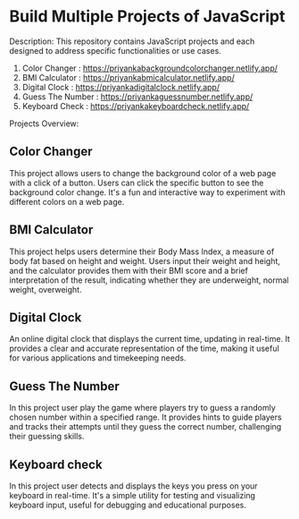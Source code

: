 # Build Multiple Projects of JavaScript

Description: This repository contains JavaScript projects and each designed to address specific functionalities or use cases.

1. Color Changer : https://priyankabackgroundcolorchanger.netlify.app/
2. BMI Calculator : https://priyankabmicalculator.netlify.app/
3. Digital Clock : https://priyankadigitalclock.netlify.app/
4. Guess The Number : https://priyankaguessnumber.netlify.app/
5. Keyboard Check : https://priyankakeyboardcheck.netlify.app/   

Projects Overview: 

## Color Changer 
This project allows users to change the background color of a web page with a click of a button. Users can click the specific button to see the background color change. It's a fun and interactive way to experiment with different colors on a web page.

## BMI Calculator
This project helps users determine their Body Mass Index, a measure of body fat based on height and weight. Users input their weight and height, and the calculator provides them with their BMI score and a brief interpretation of the result, indicating whether they are underweight, normal weight, overweight.

## Digital Clock
An online digital clock that displays the current time, updating in real-time. It provides a clear and accurate representation of the time, making it useful for various applications and timekeeping needs.

## Guess The Number
In this project user play the game where players try to guess a randomly chosen number within a specified range. It provides hints to guide players and tracks their attempts until they guess the correct number, challenging their guessing skills.

## Keyboard check
In this project user detects and displays the keys you press on your keyboard in real-time. It's a simple utility for testing and visualizing keyboard input, useful for debugging and educational purposes.







